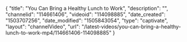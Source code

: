 {
    "title": "You Can Bring a Healthy Lunch to Work",
    "description": "",
    "channelid": "114661406",
    "videoid": "114098885",
    "date_created": "1503707256",
    "date_modified": "1505843054",
    "type": "captivate",
    "layout": "channelVideo",
    "url": "\/latest-videos\/you-can-bring-a-healthy-lunch-to-work-mp4\/114661406-114098885"
}